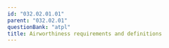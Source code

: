 ```yaml
---
id: "032.02.01.01"
parent: "032.02.01"
questionBank: "atpl"
title: Airworthiness requirements and definitions
---
```

